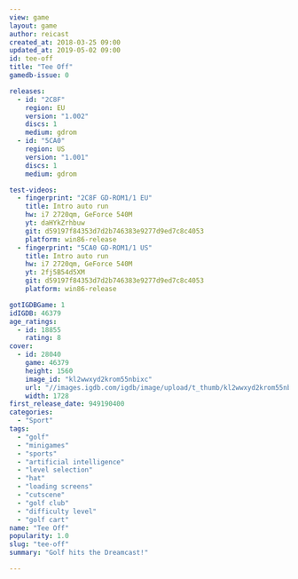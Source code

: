 ```yaml
---
view: game
layout: game
author: reicast
created_at: 2018-03-25 09:00
updated_at: 2019-05-02 09:00
id: tee-off
title: "Tee Off"
gamedb-issue: 0

releases:
  - id: "2C8F"
    region: EU
    version: "1.002"
    discs: 1
    medium: gdrom
  - id: "5CA0"
    region: US
    version: "1.001"
    discs: 1
    medium: gdrom

test-videos:
  - fingerprint: "2C8F GD-ROM1/1 EU"
    title: Intro auto run
    hw: i7 2720qm, GeForce 540M
    yt: daHYkZrhbuw
    git: d59197f84353d7d2b746383e9277d9ed7c8c4053
    platform: win86-release
  - fingerprint: "5CA0 GD-ROM1/1 US"
    title: Intro auto run
    hw: i7 2720qm, GeForce 540M
    yt: 2fj5B54d5XM
    git: d59197f84353d7d2b746383e9277d9ed7c8c4053
    platform: win86-release

gotIGDBGame: 1
idIGDB: 46379
age_ratings:
  - id: 18855
    rating: 8
cover:
  - id: 28040
    game: 46379
    height: 1560
    image_id: "kl2wwxyd2krom55nbixc"
    url: "//images.igdb.com/igdb/image/upload/t_thumb/kl2wwxyd2krom55nbixc.jpg"
    width: 1728
first_release_date: 949190400
categories:
  - "Sport"
tags:
  - "golf"
  - "minigames"
  - "sports"
  - "artificial intelligence"
  - "level selection"
  - "hat"
  - "loading screens"
  - "cutscene"
  - "golf club"
  - "difficulty level"
  - "golf cart"
name: "Tee Off"
popularity: 1.0
slug: "tee-off"
summary: "Golf hits the Dreamcast!"

---
```

